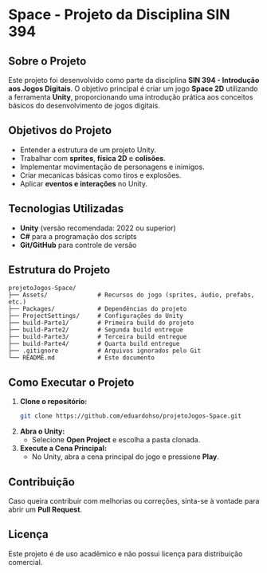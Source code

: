 # Space - Projeto da Disciplina SIN 394

## Sobre o Projeto
Este projeto foi desenvolvido como parte da disciplina **SIN 394 - Introdução aos Jogos Digitais**. O objetivo principal é criar um jogo **Space 2D** utilizando a ferramenta **Unity**, proporcionando uma introdução prática aos conceitos básicos do desenvolvimento de jogos digitais.

## Objetivos do Projeto
- Entender a estrutura de um projeto Unity.
- Trabalhar com **sprites**, **física 2D** e **colisões**.
- Implementar movimentação de personagens e inimigos.
- Criar mecanicas básicas como tiros e explosões.
- Aplicar **eventos e interações** no Unity.

## Tecnologias Utilizadas
- **Unity** (versão recomendada: 2022 ou superior)
- **C#** para a programação dos scripts
- **Git/GitHub** para controle de versão

## Estrutura do Projeto
```
projetoJogos-Space/
├── Assets/              # Recursos do jogo (sprites, áudio, prefabs, etc.)
├── Packages/            # Dependências do projeto
├── ProjectSettings/     # Configurações do Unity
├── build-Parte1/        # Primeira build do projeto
├── build-Parte2/        # Segunda build entregue
├── build-Parte3/        # Terceira build entregue 
├── build-Parte4/        # Quarta build entregue
├── .gitignore           # Arquivos ignorados pelo Git
└── README.md            # Este documento
```

## Como Executar o Projeto
1. **Clone o repositório:**
   ```bash
   git clone https://github.com/eduardohso/projetoJogos-Space.git
   ```
2. **Abra o Unity:**
   - Selecione **Open Project** e escolha a pasta clonada.
3. **Execute a Cena Principal:**
   - No Unity, abra a cena principal do jogo e pressione **Play**.

## Contribuição
Caso queira contribuir com melhorias ou correções, sinta-se à vontade para abrir um **Pull Request**.

## Licença
Este projeto é de uso acadêmico e não possui licença para distribuição comercial.

